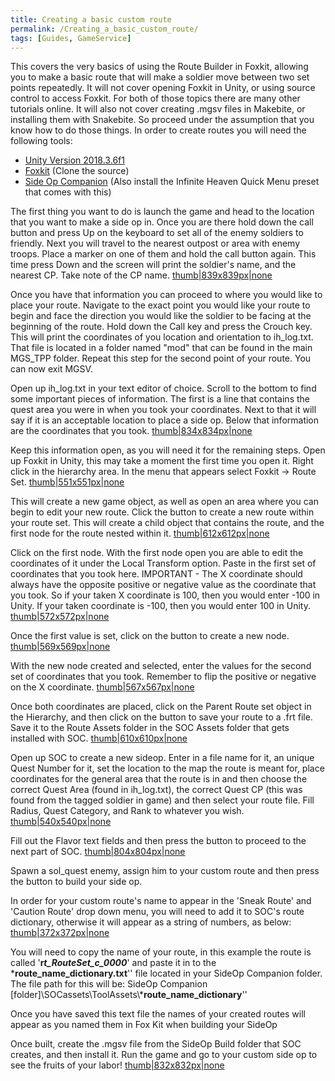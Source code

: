 ```yaml
---
title: Creating a basic custom route
permalink: /Creating_a_basic_custom_route/
tags: [Guides, GameService]
---
```


This covers the very basics of using the Route Builder in Foxkit,
allowing you to make a basic route that will make a soldier move between
two set points repeatedly. It will not cover opening Foxkit in Unity, or
using source control to access Foxkit. For both of those topics there
are many other tutorials online. It will also not cover creating .mgsv
files in Makebite, or installing them with Snakebite. So proceed under
the assumption that you know how to do those things. In order to create
routes you will need the following tools:

  - [Unity
    Version 2018.3.6f1](https://unity3d.com/get-unity/download/archive)
  - [Foxkit](https://github.com/youarebritish/FoxKit) (Clone the source)
  - [Side Op
    Companion](https://www.nexusmods.com/metalgearsolidvtpp/mods/571)
    (Also install the Infinite Heaven Quick Menu preset that comes with
    this)

The first thing you want to do is launch the game and head to the
location that you want to make a side op in. Once you are there hold
down the call button and press Up on the keyboard to set all of the
enemy soldiers to friendly. Next you will travel to the nearest outpost
or area with enemy troops. Place a marker on one of them and hold the
call button again. This time press Down and the screen will print the
soldier's name, and the nearest CP. Take note of the CP name.
[thumb|839x839px|none](/File:20200423202203_1.jpg "wikilink")

Once you have that information you can proceed to where you would like
to place your route. Navigate to the exact point you would like your
route to begin and face the direction you would like the soldier to be
facing at the beginning of the route. Hold down the Call key and press
the Crouch key. This will print the coordinates of you location and
orientation to ih_log.txt. That file is located in a folder named "mod"
that can be found in the main MGS_TPP folder. Repeat this step for the
second point of your route. You can now exit MGSV.

Open up ih_log.txt in your text editor of choice. Scroll to the bottom
to find some important pieces of information. The first is a line that
contains the quest area you were in when you took your coordinates. Next
to that it will say if it is an acceptable location to place a side op.
Below that information are the coordinates that you took.
[thumb|834x834px|none](/File:Notepad.png "wikilink")

Keep this information open, as you will need it for the remaining steps.
Open up Foxkit in Unity, this may take a moment the first time you open
it. Right click in the hierarchy area. In the menu that appears select
Foxkit -\> Route Set.
[thumb|551x551px|none](/File:Unity1.png "wikilink")

This will create a new game object, as well as open an area where you
can begin to edit your new route. Click the button to create a new route
within your route set. This will create a child object that contains the
route, and the first node for the route nested within it.
[thumb|612x612px|none](/File:Unity2.png "wikilink")

Click on the first node. With the first node open you are able to edit
the coordinates of it under the Local Transform option. Paste in the
first set of coordinates that you took here. IMPORTANT - The X
coordinate should always have the opposite positive or negative value as
the coordinate that you took. So if your taken X coordinate is 100, then
you would enter -100 in Unity. If your taken coordinate is -100, then
you would enter 100 in Unity.
[thumb|572x572px|none](/File:Unity3.png "wikilink")

Once the first value is set, click on the button to create a new node.
[thumb|569x569px|none](/File:Unity4.png "wikilink")

With the new node created and selected, enter the values for the second
set of coordinates that you took. Remember to flip the positive or
negative on the X coordinate.
[thumb|567x567px|none](/File:Unity5.png "wikilink")

Once both coordinates are placed, click on the Parent Route set object
in the Hierarchy, and then click on the button to save your route to a
.frt file. Save it to the Route Assets folder in the SOC Assets folder
that gets installed with SOC.
[thumb|610x610px|none](/File:Unity7.png "wikilink")

Open up SOC to create a new sideop. Enter in a file name for it, an
unique Quest Number for it, set the location to the map the route is
meant for, place coordinates for the general area that the route is in
and then choose the correct Quest Area (found in ih_log.txt), the
correct Quest CP (this was found from the tagged soldier in game) and
then select your route file. Fill Radius, Quest Category, and Rank to
whatever you wish. [thumb|540x540px|none](/File:SOC1.png "wikilink")

Fill out the Flavor text fields and then press the button to proceed to
the next part of SOC. [thumb|804x804px|none](/File:SOC2.png "wikilink")

Spawn a sol_quest enemy, assign him to your custom route and then press
the button to build your side op.

In order for your custom route's name to appear in the 'Sneak Route' and
'Caution Route' drop down menu, you will need to add it to SOC's route
dictionary, otherwise it will appear as a string of numbers, as below:
[thumb|372x372px|none](/File:SOC3.png "wikilink")

You will need to copy the name of your route, in this example the route
is called '**r*t_RouteSet_c_0000***' and paste it in to the
***route_name_dictionary.txt**'' file located in your SideOp Companion
folder. The file path for this will be: SideOp Companion
\[folder\]\\SOCassets\\ToolAssets\\***route_name_dictionary**''

Once you have saved this text file the names of your created routes will
appear as you named them in Fox Kit when building your SideOp

Once built, create the .mgsv file from the SideOp Build folder that SOC
creates, and then install it. Run the game and go to your custom side op
to see the fruits of your labor\!
[thumb|832x832px|none](/File:Game.png "wikilink")